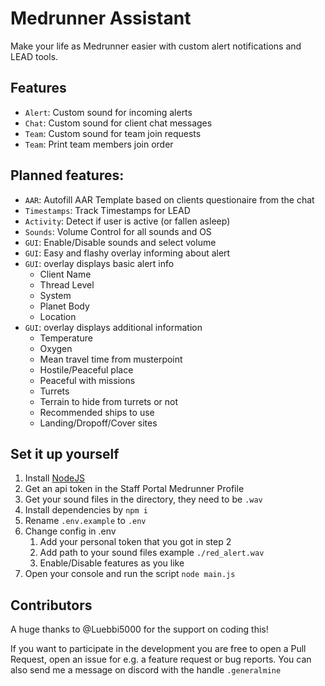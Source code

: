 # Medrunner Assistant
Make your life as Medrunner easier with custom alert notifications and LEAD tools.

## Features
- `Alert`: Custom sound for incoming alerts
- `Chat`: Custom sound for client chat messages
- `Team`: Custom sound for team join requests
- `Team`: Print team members join order

## Planned features:
- `AAR`: Autofill AAR Template based on clients questionaire from the chat
- `Timestamps`: Track Timestamps for LEAD
- `Activity`: Detect if user is active (or fallen asleep)
- `Sounds`: Volume Control for all sounds and OS
- `GUI`: Enable/Disable sounds and select volume
- `GUI`: Easy and flashy overlay informing about alert
- `GUI`: overlay displays basic alert info
  - Client Name
  - Thread Level
  - System
  - Planet Body
  - Location
- `GUI`: overlay displays additional information
  - Temperature
  - Oxygen
  - Mean travel time from musterpoint
  - Hostile/Peaceful place
  - Peaceful with missions
  - Turrets
  - Terrain to hide from turrets or not
  - Recommended ships to use
  - Landing/Dropoff/Cover sites

## Set it up yourself
1. Install [NodeJS](https://nodejs.org/en/download)
2. Get an api token in the Staff Portal Medrunner Profile
3. Get your sound files in the directory, they need to be `.wav`
4. Install dependencies by `npm i`
5. Rename `.env.example` to `.env`
6. Change config in .env
   1. Add your personal token that you got in step 2
   2. Add path to your sound files example `./red_alert.wav`
   3. Enable/Disable features as you like
7. Open your console and run the script `node main.js`

## Contributors
A huge thanks to @Luebbi5000 for the support on coding this!

If you want to participate in the development you are free to open a Pull Request, open an issue for e.g. a feature request or bug reports.
You can also send me a message on discord with the handle `.generalmine`
